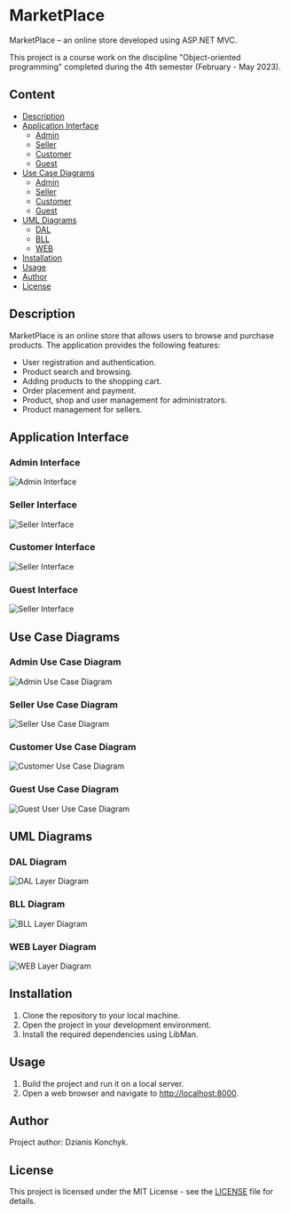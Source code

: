 # MarketPlace

MarketPlace – an online store developed using ASP.NET MVC. 

This project is a course work on the discipline "Object-oriented programming" completed during the 4th semester (February - May 2023).



## Content

- [Description](#description)
- [Application Interface](#application-interface)
  - [Admin](#admin-interface)
  - [Seller](#seller-interface)
  - [Customer](#customer-interface)
  - [Guest](#guest-interface)
- [Use Case Diagrams](#use-case-diagrams)
  - [Admin](#admin-use-case-diagram)
  - [Seller](#seller-use-case-diagram)
  - [Customer](#customer-use-case-diagram)
  - [Guest](#guest-use-case-diagram)
- [UML Diagrams](#uml-diagrams)
  - [DAL](#dal-diagram)
  - [BLL](#bll-diagram)
  - [WEB](#web-layer-diagram)
- [Installation](#installation)
- [Usage](#usage)
- [Author](#author)
- [License](#license)



## Description

MarketPlace is an online store that allows users to browse and purchase products. The application provides the following features:
- User registration and authentication.
- Product search and browsing.
- Adding products to the shopping cart.
- Order placement and payment.
- Product, shop and user management for administrators.
- Product management for sellers.



## Application Interface

### Admin Interface
![Admin Interface](media/Demo/admin_demo.gif)

### Seller Interface
![Seller Interface](media/Demo/seller_demo.gif)

### Customer Interface
![Seller Interface](media/Demo/customer_demo.gif)

### Guest Interface
![Seller Interface](media/Demo/guest_demo.gif)



## Use Case Diagrams

### Admin Use Case Diagram
![Admin Use Case Diagram](media/UseCase/admin.png)

### Seller Use Case Diagram
![Seller Use Case Diagram](media/UseCase/Seller.png)

### Customer Use Case Diagram
![Customer Use Case Diagram](media/UseCase/Customer.png)

### Guest Use Case Diagram
![Guest User Use Case Diagram](media/UseCase/Guest.png)



## UML Diagrams

### DAL Diagram
![DAL Layer Diagram](media/UML/DAL.png)

### BLL Diagram
![BLL Layer Diagram](media/UML/BLL.png)

### WEB Layer Diagram
![WEB Layer Diagram](media/UML/WEB.png)



## Installation

1. Clone the repository to your local machine.
2. Open the project in your development environment.
3. Install the required dependencies using LibMan.



## Usage

1. Build the project and run it on a local server.
2. Open a web browser and navigate to [http://localhost:8000](http://localhost:8000).



## Author

Project author: Dzianis Konchyk.



## License

This project is licensed under the MIT License - see the [LICENSE](LICENSE) file for details.